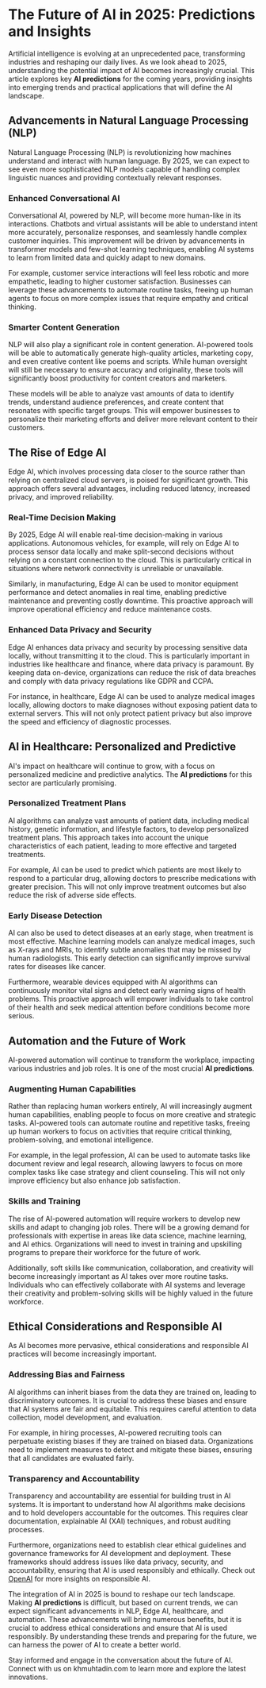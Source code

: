 # The Future of AI in 2025: Predictions and Insights

Artificial intelligence is evolving at an unprecedented pace, transforming industries and reshaping our daily lives. As we look ahead to 2025, understanding the potential impact of AI becomes increasingly crucial. This article explores key **AI predictions** for the coming years, providing insights into emerging trends and practical applications that will define the AI landscape.

## Advancements in Natural Language Processing (NLP)

Natural Language Processing (NLP) is revolutionizing how machines understand and interact with human language. By 2025, we can expect to see even more sophisticated NLP models capable of handling complex linguistic nuances and providing contextually relevant responses.

### Enhanced Conversational AI

Conversational AI, powered by NLP, will become more human-like in its interactions. Chatbots and virtual assistants will be able to understand intent more accurately, personalize responses, and seamlessly handle complex customer inquiries. This improvement will be driven by advancements in transformer models and few-shot learning techniques, enabling AI systems to learn from limited data and quickly adapt to new domains.

For example, customer service interactions will feel less robotic and more empathetic, leading to higher customer satisfaction. Businesses can leverage these advancements to automate routine tasks, freeing up human agents to focus on more complex issues that require empathy and critical thinking.

### Smarter Content Generation

NLP will also play a significant role in content generation. AI-powered tools will be able to automatically generate high-quality articles, marketing copy, and even creative content like poems and scripts. While human oversight will still be necessary to ensure accuracy and originality, these tools will significantly boost productivity for content creators and marketers.

These models will be able to analyze vast amounts of data to identify trends, understand audience preferences, and create content that resonates with specific target groups. This will empower businesses to personalize their marketing efforts and deliver more relevant content to their customers.

## The Rise of Edge AI

Edge AI, which involves processing data closer to the source rather than relying on centralized cloud servers, is poised for significant growth. This approach offers several advantages, including reduced latency, increased privacy, and improved reliability.

### Real-Time Decision Making

By 2025, Edge AI will enable real-time decision-making in various applications. Autonomous vehicles, for example, will rely on Edge AI to process sensor data locally and make split-second decisions without relying on a constant connection to the cloud. This is particularly critical in situations where network connectivity is unreliable or unavailable.

Similarly, in manufacturing, Edge AI can be used to monitor equipment performance and detect anomalies in real time, enabling predictive maintenance and preventing costly downtime. This proactive approach will improve operational efficiency and reduce maintenance costs.

### Enhanced Data Privacy and Security

Edge AI enhances data privacy and security by processing sensitive data locally, without transmitting it to the cloud. This is particularly important in industries like healthcare and finance, where data privacy is paramount. By keeping data on-device, organizations can reduce the risk of data breaches and comply with data privacy regulations like GDPR and CCPA.

For instance, in healthcare, Edge AI can be used to analyze medical images locally, allowing doctors to make diagnoses without exposing patient data to external servers. This will not only protect patient privacy but also improve the speed and efficiency of diagnostic processes.

## AI in Healthcare: Personalized and Predictive

AI's impact on healthcare will continue to grow, with a focus on personalized medicine and predictive analytics. The **AI predictions** for this sector are particularly promising.

### Personalized Treatment Plans

AI algorithms can analyze vast amounts of patient data, including medical history, genetic information, and lifestyle factors, to develop personalized treatment plans. This approach takes into account the unique characteristics of each patient, leading to more effective and targeted treatments.

For example, AI can be used to predict which patients are most likely to respond to a particular drug, allowing doctors to prescribe medications with greater precision. This will not only improve treatment outcomes but also reduce the risk of adverse side effects.

### Early Disease Detection

AI can also be used to detect diseases at an early stage, when treatment is most effective. Machine learning models can analyze medical images, such as X-rays and MRIs, to identify subtle anomalies that may be missed by human radiologists. This early detection can significantly improve survival rates for diseases like cancer.

Furthermore, wearable devices equipped with AI algorithms can continuously monitor vital signs and detect early warning signs of health problems. This proactive approach will empower individuals to take control of their health and seek medical attention before conditions become more serious.

## Automation and the Future of Work

AI-powered automation will continue to transform the workplace, impacting various industries and job roles. It is one of the most crucial **AI predictions**.

### Augmenting Human Capabilities

Rather than replacing human workers entirely, AI will increasingly augment human capabilities, enabling people to focus on more creative and strategic tasks. AI-powered tools can automate routine and repetitive tasks, freeing up human workers to focus on activities that require critical thinking, problem-solving, and emotional intelligence.

For example, in the legal profession, AI can be used to automate tasks like document review and legal research, allowing lawyers to focus on more complex tasks like case strategy and client counseling. This will not only improve efficiency but also enhance job satisfaction.

### Skills and Training

The rise of AI-powered automation will require workers to develop new skills and adapt to changing job roles. There will be a growing demand for professionals with expertise in areas like data science, machine learning, and AI ethics. Organizations will need to invest in training and upskilling programs to prepare their workforce for the future of work.

Additionally, soft skills like communication, collaboration, and creativity will become increasingly important as AI takes over more routine tasks. Individuals who can effectively collaborate with AI systems and leverage their creativity and problem-solving skills will be highly valued in the future workforce.

## Ethical Considerations and Responsible AI

As AI becomes more pervasive, ethical considerations and responsible AI practices will become increasingly important.

### Addressing Bias and Fairness

AI algorithms can inherit biases from the data they are trained on, leading to discriminatory outcomes. It is crucial to address these biases and ensure that AI systems are fair and equitable. This requires careful attention to data collection, model development, and evaluation.

For example, in hiring processes, AI-powered recruiting tools can perpetuate existing biases if they are trained on biased data. Organizations need to implement measures to detect and mitigate these biases, ensuring that all candidates are evaluated fairly.

### Transparency and Accountability

Transparency and accountability are essential for building trust in AI systems. It is important to understand how AI algorithms make decisions and to hold developers accountable for the outcomes. This requires clear documentation, explainable AI (XAI) techniques, and robust auditing processes.

Furthermore, organizations need to establish clear ethical guidelines and governance frameworks for AI development and deployment. These frameworks should address issues like data privacy, security, and accountability, ensuring that AI is used responsibly and ethically. Check out [OpenAI](https://openai.com) for more insights on responsible AI.

The integration of AI in 2025 is bound to reshape our tech landscape. Making **AI predictions** is difficult, but based on current trends, we can expect significant advancements in NLP, Edge AI, healthcare, and automation. These advancements will bring numerous benefits, but it is crucial to address ethical considerations and ensure that AI is used responsibly. By understanding these trends and preparing for the future, we can harness the power of AI to create a better world.

Stay informed and engage in the conversation about the future of AI. Connect with us on khmuhtadin.com to learn more and explore the latest innovations.